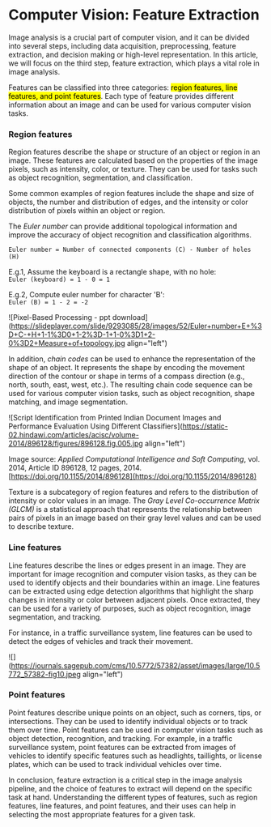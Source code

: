 # Computer Vision: Feature Extraction

Image analysis is a crucial part of computer vision, and it can be divided into several steps, including data acquisition, preprocessing, feature extraction, and decision making or high-level representation. In this article, we will focus on the third step, feature extraction, which plays a vital role in image analysis.

Features can be classified into three categories: <mark>region features, line features, and point features</mark>. Each type of feature provides different information about an image and can be used for various computer vision tasks.

### Region features

Region features describe the shape or structure of an object or region in an image. These features are calculated based on the properties of the image pixels, such as intensity, color, or texture. They can be used for tasks such as object recognition, segmentation, and classification.

Some common examples of region features include the shape and size of objects, the number and distribution of edges, and the intensity or color distribution of pixels within an object or region.

The *Euler number* can provide additional topological information and improve the accuracy of object recognition and classification algorithms.

`Euler number = Number of connected components (C) - Number of holes (H)`

E.g.1, Assume the keyboard is a rectangle shape, with no hole:  
`Euler (keyboard) = 1 - 0 = 1`

E.g.2, Compute euler number for character 'B':  
`Euler (B) = 1 - 2 = -2`

![Pixel-Based Processing - ppt download](https://slideplayer.com/slide/9293085/28/images/52/Euler+number+E+%3D+C-+H+1-1%3D0+1-2%3D-1+1-0%3D1+2-0%3D2+Measure+of+topology.jpg align="left")

In addition, *chain codes* can be used to enhance the representation of the shape of an object. It represents the shape by encoding the movement direction of the contour or shape in terms of a compass direction (e.g., north, south, east, west, etc.). The resulting chain code sequence can be used for various computer vision tasks, such as object recognition, shape matching, and image segmentation.

![Script Identification from Printed Indian Document Images and Performance  Evaluation Using Different Classifiers](https://static-02.hindawi.com/articles/acisc/volume-2014/896128/figures/896128.fig.005.jpg align="left")

Image source: *Applied Computational Intelligence and Soft Computing*, vol. 2014, Article ID 896128, 12 pages, 2014. [https://doi.org/10.1155/2014/896128](https://doi.org/10.1155/2014/896128)

Texture is a subcategory of region features and refers to the distribution of intensity or color values in an image. The *Gray Level Co-occurrence Matrix (GLCM)* is a statistical approach that represents the relationship between pairs of pixels in an image based on their gray level values and can be used to describe texture.

### Line features

Line features describe the lines or edges present in an image. They are important for image recognition and computer vision tasks, as they can be used to identify objects and their boundaries within an image. Line features can be extracted using edge detection algorithms that highlight the sharp changes in intensity or color between adjacent pixels. Once extracted, they can be used for a variety of purposes, such as object recognition, image segmentation, and tracking.

For instance, in a traffic surveillance system, line features can be used to detect the edges of vehicles and track their movement.

![](https://journals.sagepub.com/cms/10.5772/57382/asset/images/large/10.5772_57382-fig10.jpeg align="left")

### Point features

Point features describe unique points on an object, such as corners, tips, or intersections. They can be used to identify individual objects or to track them over time. Point features can be used in computer vision tasks such as object detection, recognition, and tracking. For example, in a traffic surveillance system, point features can be extracted from images of vehicles to identify specific features such as headlights, taillights, or license plates, which can be used to track individual vehicles over time.

In conclusion, feature extraction is a critical step in the image analysis pipeline, and the choice of features to extract will depend on the specific task at hand. Understanding the different types of features, such as region features, line features, and point features, and their uses can help in selecting the most appropriate features for a given task.